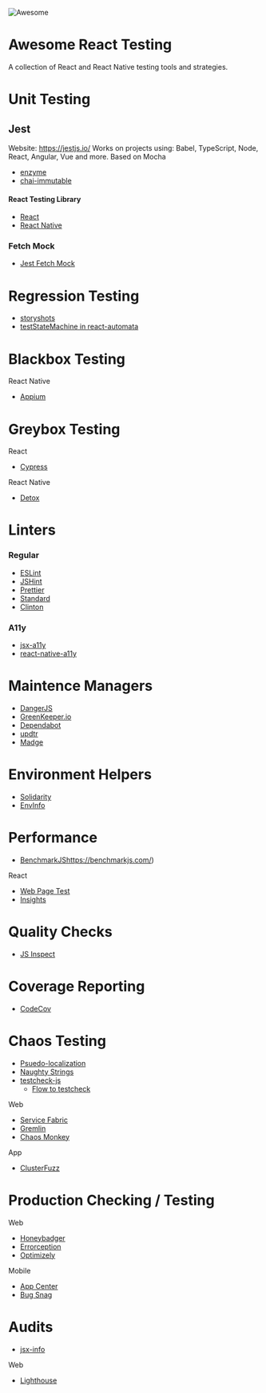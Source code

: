 ![Awesome](https://camo.githubusercontent.com/13c4e50d88df7178ae1882a203ed57b641674f94/68747470733a2f2f63646e2e7261776769742e636f6d2f73696e647265736f726875732f617765736f6d652f643733303566333864323966656437386661383536353265336136336531353464643865383832392f6d656469612f62616467652e737667)
# Awesome React Testing

A collection of React and React Native testing tools and strategies.


# Unit Testing

## Jest
Website: https://jestjs.io/
Works on projects using: Babel, TypeScript, Node, React, Angular, Vue and more.  Based on Mocha

* [enzyme](https://github.com/airbnb/enzyme)
* [chai-immutable](https://github.com/astorije/chai-immutable)


#### React Testing Library
* [React](https://github.com/kentcdodds/react-testing-library)
* [React Native](https://github.com/callstack/react-native-testing-library)

### Fetch Mock
* [Jest Fetch Mock](https://github.com/jefflau/jest-fetch-mock)

# Regression Testing
* [storyshots](https://github.com/storybooks/storybook/tree/next/addons)
* [testStateMachine in react-automata](https://github.com/MicheleBertoli/react-automata)


# Blackbox Testing

React Native
* [Appium](http://appium.io/)

# Greybox Testing

React
* [Cypress](https://www.cypress.io/)

React Native
* [Detox](https://github.com/wix/Detox)

# Linters

### Regular
* [ESLint](https://github.com/eslint/eslint)
* [JSHint](https://github.com/jshint/jshint)
* [Prettier](https://github.com/prettier/prettier)
* [Standard](https://github.com/standard/standard)
* [Clinton](https://github.com/SamVerschueren/clinton)

### A11y
* [jsx-a11y](https://github.com/evcohen/eslint-plugin-jsx-a11y)
* [react-native-a11y](https://github.com/FormidableLabs/eslint-plugin-react-native-a11y)

# Maintence Managers
* [DangerJS](https://github.com/danger/danger)
* [GreenKeeper.io](https://greenkeeper.io/)
* [Dependabot](https://dependabot.com/)
* [updtr](https://github.com/peerigon/updtr)
* [Madge](https://github.com/pahen/madge)

# Environment Helpers
* [Solidarity](https://github.com/infinitered/solidarity)
* [EnvInfo](https://github.com/tabrindle/envinfo)

# Performance
* [BenchmarkJS]()https://benchmarkjs.com/)

React
* [Web Page Test](https://www.webpagetest.org/)
* [Insights](https://developers.google.com/speed/pagespeed/insights/)

# Quality Checks
* [JS Inspect](https://github.com/danielstjules/jsinspect)

# Coverage Reporting
* [CodeCov](https://codecov.io/)

# Chaos Testing
* [Psuedo-localization](https://github.com/tryggvigy/pseudo-localization)
* [Naughty Strings](https://github.com/minimaxir/big-list-of-naughty-strings)
* [testcheck-js](https://github.com/leebyron/testcheck-js)
  * [Flow to testcheck](https://github.com/unbounce/babel-plugin-transform-flow-to-gen)

Web
* [Service Fabric](https://docs.microsoft.com/en-us/azure/service-fabric/service-fabric-testability-overview)
* [Gremlin](https://www.gremlin.com/)
* [Chaos Monkey](https://github.com/Netflix/chaosmonkey)

App
* [ClusterFuzz](https://github.com/google/clusterfuzz)

# Production Checking / Testing

Web
* [Honeybadger](https://www.honeybadger.io/)
* [Errorception](https://errorception.com/)
* [Optimizely](https://www.optimizely.com/)


Mobile
* [App Center](https://appcenter.ms)
* [Bug Snag](https://docs.bugsnag.com/platforms/react-native/)

# Audits
* [jsx-info](https://www.youtube.com/watch?v=e_vtfYJW9aM&feature=youtu.be)

Web
* [Lighthouse](https://www.w3.org/WAI/ER/tools/)

